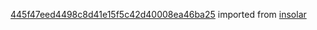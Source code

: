 [445f47eed4498c8d41e15f5c42d40008ea46ba25](https://github.com/insolar/insolar/commit/445f47eed4498c8d41e15f5c42d40008ea46ba25) imported from [insolar](https://github.com/insolar/insolar)
